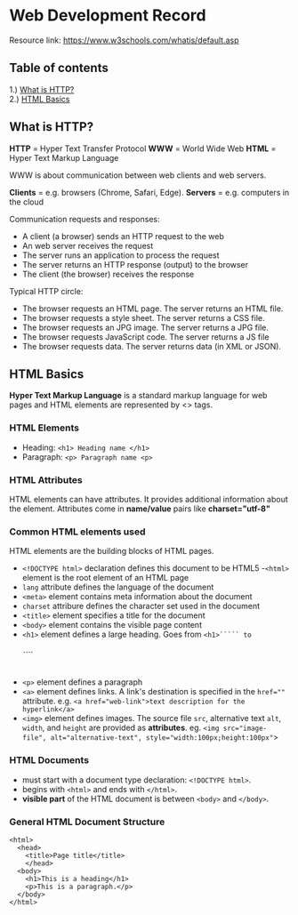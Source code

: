 # Web Development Record
Resource link: https://www.w3schools.com/whatis/default.asp

## Table of contents
1.) [What is HTTP?](##http)\
2.) [HTML Basics](##html)



## <a name="http"> What is HTTP? </a>
**HTTP** = Hyper Text Transfer Protocol
**WWW** = World Wide Web
**HTML** = Hyper Text Markup Language

WWW is about communication between web clients and web servers.

**Clients** = e.g. browsers (Chrome, Safari, Edge).
**Servers** = e.g. computers in the cloud

Communication requests and responses:
- A client (a browser) sends an HTTP request to the web
- An web server receives the request
- The server runs an application to process the request
- The server returns an HTTP response (output) to the browser
- The client (the browser) receives the response

Typical HTTP circle:
- The browser requests an HTML page. The server returns an HTML file.
- The browser requests a style sheet. The server returns a CSS file.
- The browser requests an JPG image. The server returns a JPG file.
- The browser requests JavaScript code. The server returns a JS file
- The browser requests data. The server returns data (in XML or JSON).


## <a name="html"> HTML Basics </a>
**Hyper Text Markup Language** is a standard markup language for web pages and HTML elements are represented by <> tags.

### HTML Elements
- Heading: ````<h1> Heading name </h1>````
- Paragraph: ````<p> Paragraph name <p>````

### HTML Attributes
HTML elements can have attributes. It provides additional information about the element. Attributes come in **name/value** pairs like **charset="utf-8"**

### Common HTML elements used
HTML elements are the building blocks of HTML pages.

- ````<!DOCTYPE html>```` declaration defines this document to be HTML5
-````<html>```` element is the root element of an HTML page
- ````lang```` attribute  defines the language of the document
- ````<meta>```` element contains meta information about the document
- ````charset```` attribure defines the character set used in the document
- ````<title>```` element specifies a title for the document
- ````<body>```` element contains the visible page content
- ````<h1>```` element defines a large heading. Goes from ````<h1>````` to ````<h6>````
- ````<p>```` element defines a paragraph
- ````<a>```` element defines links. A link's destination is specified in the ````href=""```` attribute. e.g. ````<a href="web-link">text description for the hyperlink</a>````
- ````<img>```` element defines images. The source file ````src````, alternative text ````alt````, ````width````, and ````height```` are provided as **attributes**. eg. ````<img src="image-file", alt="alternative-text", style="width:100px;height:100px"````>

### HTML Documents
- must start with a document type declaration: ````<!DOCTYPE html>````.
- begins with ````<html>```` and ends with ````</html>````.
- **visible part** of the HTML document is between ````<body>```` and ````</body>````.

### General HTML Document Structure
````
<html>
  <head>
    <title>Page title</title>
    </head>
  <body>
    <h1>This is a heading</h1>
    <p>This is a paragraph.</p>
  </body>
</html>
````
